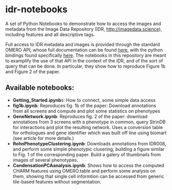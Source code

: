 # idr-notebooks

A set of Python Notebooks to demonstrate how to access the images and metadata from the Image Data Repository (IDR, http://imagedata.science), including features and all descriptive tags. 

Full access to IDR metadata and images is provided through the standard OMERO API, whose full documentation can be found [here](https://www.openmicroscopy.org/site/support/omero5.2/developers/), with the python bindings found specifically [here](https://www.openmicroscopy.org/site/support/omero5.2/developers/Python.html). The notebooks in this repository are meant to examplify the use of that API in the context of the IDR, and of the sort of query that can be done. In particular, they show how to reproduce Figure 1b and Figure 2 of the paper.

## Available notebooks:

- **Getting_Started.ipynb**s: How to connect, some simple data access
- **fig1b.ipynb**: Reproduces fig. 1b of the paper: Download annotations from all screens and compute and plot some statistics on phenotypes
- **GeneNetwork.ipynb**: Reproduces fig. 2 of the paper: download annotations from 3 screens with a phenotype in common, query StrinDB for interactions and plot the resulting network. Uses a conversion table for orthologues and gene identifier which was built off line using biomart (see article for more details.) 
- **RohnPhenotypeClustering.ipynb**: Downloads annotations from IDR008, and perform some simple phenotypic clusering, building a figure similar to Fig. 1 of the corresponding paper. Build a galery of thumbnails from images of several phenotypes.
- **CondensationPCAanalysis.ipynb**: Shows how to access the computed CHARM features using OMERO.table and perform some analysis on them, showing that single cell informtion can be accessed from generic tile-based features without segmentation.

